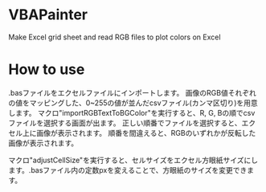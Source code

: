 # VBAPainter
Make Excel grid sheet and read RGB files to plot colors on Excel

# How to use
.basファイルをエクセルファイルにインポートします。
画像のRGB値それぞれの値をマッピングした、0~255の値が並んだcsvファイル(カンマ区切り)を用意します。
マクロ"importRGBTextToBGColor"を実行すると、R, G, Bの順でcsvファイルを選択する画面が出ます。
正しい順番でファイルを選択すると、エクセル上に画像が表示されます。
順番を間違えると、RGBのいずれかが反転した画像が表示されます。

マクロ"adjustCellSize"を実行すると、セルサイズをエクセル方眼紙サイズにします。.basファイル内の定数pxを変えることで、方眼紙のサイズを変更できます。

